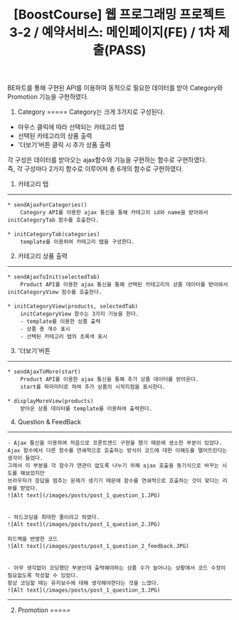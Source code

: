﻿---
layout: post
title: '[BoostCourse] 웹 프로그래밍 프로젝트 3-2 / 예약서비스: 메인페이지(FE) / 1차 제출(PASS)'
image: '/images/posts/boostcourse.JPG'
---



BE파트를 통해 구현된 API를 이용하여 동적으로 필요한 데이터를 받아 Category와 Promotion 기능을 구현하였다.  

1. Category
=====
Category는 크게 3가지로 구성된다.  
* 마우스 클릭에 따라 선택되는 카테고리 탭
* 선택된 카테고리의 상품 출력
* '더보기'버튼 클릭 시 추가 상품 출력

각 구성은 데이터를 받아오는 ajax함수와 기능을 구현하는 함수로 구현하였다.  
즉, 각 구성마다 2가지 함수로 이루어져 총 6개의 함수로 구현하였다.  

1) 카테고리 탭
-----
    * sendAjaxForCategories()  
        Category API를 이용한 ajax 통신을 통해 카테고리 id와 name을 받아와서 initCategoryTab 함수를 호출한다.
        
    * initCategoryTab(categories)  
        template를 이용하여 카테고리 탭을 구성한다.

2) 카테고리 상품 출력
-----
    * sendAjaxToInit(selectedTab)  
        Product API를 이용한 ajax 통신을 통해 선택된 카테고리의 상품 데이터를 받아와서 initCategoryView 함수를 호출한다.

    * initCategoryView(products, selectedTab)  
        initCategoryView 함수는 3가지 기능을 한다.  
        - template를 이용한 상품 출력
        - 상품 총 개수 표시
        - 선택된 카테고리 탭의 초록색 표시

3) '더보기'버튼
-----
    * sendAjaxToMore(start)  
        Product API를 이용한 ajax 통신을 통해 추가 상품 데이터를 받아온다.
        start를 파라미터로 하여 추가 상품의 시작지점을 표시한다.

    * displayMoreView(products)  
        받아온 상품 데이터를 template를 이용하여 출력한다.



4) Question & FeedBack  
-----
    - Ajax 통신을 이용하여 처음으로 프론트엔드 구현을 했기 때문에 생소한 부분이 있었다.  
    Ajax 함수에서 다른 함수를 연쇄적으로 호출하는 방식이 코드에 대한 이해도를 떨어뜨린다는 생각이 들었다.  
    그래서 이 부분을 각 함수가 연관이 없도록 나누기 위해 ajax 호출을 동기식으로 바꾸는 시도를 해보았지만   
    브라우저가 응답을 멈추는 문제가 생기기 때문에 함수를 연쇄적으로 호출하는 것이 맞다는 리뷰를 받았다.  
    ![Alt text](/images/posts/post_1_question_1.JPG)


    - 하드코딩을 최대한 줄이려고 하였다.
    ![Alt text](/images/posts/post_1_question_2.JPG)

    피드백을 반영한 코드
    ![Alt text](/images/posts/post_1_question_2_feedback.JPG)


    - 아무 생각없이 코딩했던 부분인데 출력해야하는 상품 수가 늘어나는 상황에서 코드 수정이 필요없도록 작성할 수 있었다.
    항상 코딩할 때는 유지보수에 대해 생각해야한다는 것을 느꼈다.
    ![Alt text](/images/posts/post_1_question_3.JPG)


*****

2. Promotion
=====